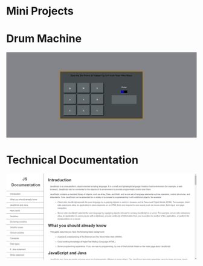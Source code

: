 # **Mini Projects**

# Drum Machine
![Drum Machine Image](./Projects/Drum-Machine.png)

# Technical Documentation
![Technical Documentation Image](./Projects/Technical-Documentation.png)
